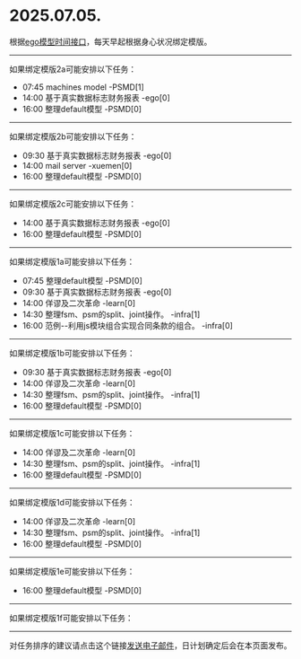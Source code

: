 # 2025.07.05.

根据[ego模型时间接口](https://gitee.com/hyg/blog/blob/master/timeflow.md)，每天早起根据身心状况绑定模版。

---
如果绑定模版2a可能安排以下任务：

- 07:45	machines model -PSMD[1]
- 14:00	基于真实数据标志财务报表 -ego[0]
- 16:00	整理default模型 -PSMD[0]

---
如果绑定模版2b可能安排以下任务：

- 09:30	基于真实数据标志财务报表 -ego[0]
- 14:00	mail server -xuemen[0]
- 16:00	整理default模型 -PSMD[0]

---
如果绑定模版2c可能安排以下任务：

- 14:00	基于真实数据标志财务报表 -ego[0]
- 16:00	整理default模型 -PSMD[0]

---
如果绑定模版1a可能安排以下任务：

- 07:45	整理default模型 -PSMD[0]
- 09:30	基于真实数据标志财务报表 -ego[0]
- 14:00	佯谬及二次革命 -learn[0]
- 14:30	整理fsm、psm的split、joint操作。 -infra[1]
- 16:00	范例--利用js模块组合实现合同条款的组合。 -infra[0]

---
如果绑定模版1b可能安排以下任务：

- 09:30	基于真实数据标志财务报表 -ego[0]
- 14:00	佯谬及二次革命 -learn[0]
- 14:30	整理fsm、psm的split、joint操作。 -infra[1]
- 16:00	整理default模型 -PSMD[0]

---
如果绑定模版1c可能安排以下任务：

- 14:00	佯谬及二次革命 -learn[0]
- 14:30	整理fsm、psm的split、joint操作。 -infra[1]
- 16:00	整理default模型 -PSMD[0]

---
如果绑定模版1d可能安排以下任务：

- 14:00	佯谬及二次革命 -learn[0]
- 14:30	整理fsm、psm的split、joint操作。 -infra[1]
- 16:00	整理default模型 -PSMD[0]

---
如果绑定模版1e可能安排以下任务：

- 16:00	整理default模型 -PSMD[0]

---
如果绑定模版1f可能安排以下任务：


---
对任务排序的建议请点击这个链接<a href="mailto:huangyg@mars22.com?subject=关于2025.07.05.任务排序的建议&body=date: 2025.07.05.%0D%0Afile: ../../blog/release/time/d.20250705.md%0D%0A---请勿修改邮件主题及以上内容---%0D%0A">发送电子邮件</a>，日计划确定后会在本页面发布。